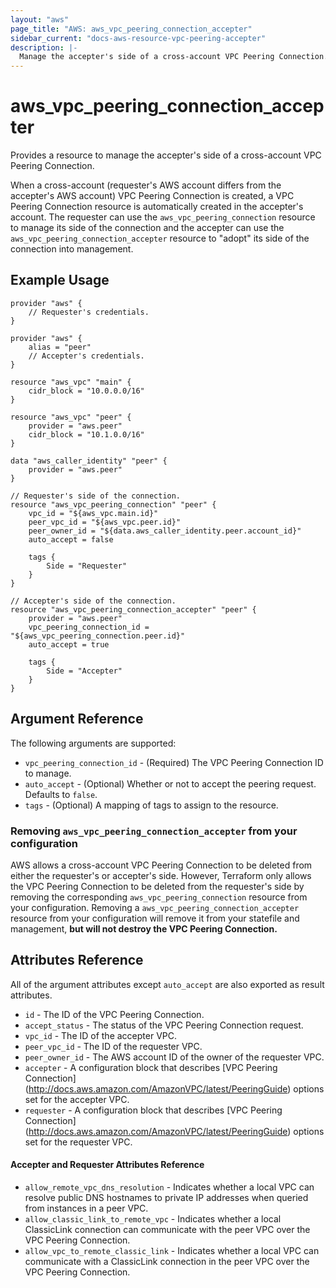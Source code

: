 ```yaml
---
layout: "aws"
page_title: "AWS: aws_vpc_peering_connection_accepter"
sidebar_current: "docs-aws-resource-vpc-peering-accepter"
description: |-
  Manage the accepter's side of a cross-account VPC Peering Connection.
---
```


# aws\_vpc\_peering\_connection\_accepter

Provides a resource to manage the accepter's side of a cross-account VPC Peering Connection.

When a cross-account (requester's AWS account differs from the accepter's AWS account) VPC Peering Connection
is created, a VPC Peering Connection resource is automatically created in the accepter's account.
The requester can use the `aws_vpc_peering_connection` resource to manage its side of the connection
and the accepter can use the `aws_vpc_peering_connection_accepter` resource to "adopt" its side of the
connection into management.

## Example Usage

```
provider "aws" {
    // Requester's credentials.
}

provider "aws" {
    alias = "peer"
    // Accepter's credentials.
}

resource "aws_vpc" "main" {
    cidr_block = "10.0.0.0/16"
}

resource "aws_vpc" "peer" {
    provider = "aws.peer"
    cidr_block = "10.1.0.0/16"
}

data "aws_caller_identity" "peer" {
    provider = "aws.peer"
}

// Requester's side of the connection.
resource "aws_vpc_peering_connection" "peer" {
    vpc_id = "${aws_vpc.main.id}"
    peer_vpc_id = "${aws_vpc.peer.id}"
    peer_owner_id = "${data.aws_caller_identity.peer.account_id}"
    auto_accept = false

    tags {
        Side = "Requester"
    }
}

// Accepter's side of the connection.
resource "aws_vpc_peering_connection_accepter" "peer" {
    provider = "aws.peer"
    vpc_peering_connection_id = "${aws_vpc_peering_connection.peer.id}"
    auto_accept = true

    tags {
        Side = "Accepter"
    }
}
```

## Argument Reference

The following arguments are supported:

* `vpc_peering_connection_id` - (Required) The VPC Peering Connection ID to manage.
* `auto_accept` - (Optional) Whether or not to accept the peering request. Defaults to `false`.
* `tags` - (Optional) A mapping of tags to assign to the resource.

### Removing `aws_vpc_peering_connection_accepter` from your configuration

AWS allows a cross-account VPC Peering Connection to be deleted from either the requester's or accepter's side.
However, Terraform only allows the VPC Peering Connection to be deleted from the requester's side
by removing the corresponding `aws_vpc_peering_connection` resource from your configuration.
Removing a `aws_vpc_peering_connection_accepter` resource from your configuration will remove it
from your statefile and management, **but will not destroy the VPC Peering Connection.**

## Attributes Reference

All of the argument attributes except `auto_accept` are also exported as result attributes.

* `id` - The ID of the VPC Peering Connection.
* `accept_status` - The status of the VPC Peering Connection request.
* `vpc_id` - The ID of the accepter VPC.
* `peer_vpc_id` - The ID of the requester VPC.
* `peer_owner_id` - The AWS account ID of the owner of the requester VPC.
* `accepter` - A configuration block that describes [VPC Peering Connection]
(http://docs.aws.amazon.com/AmazonVPC/latest/PeeringGuide) options set for the accepter VPC.
* `requester` - A configuration block that describes [VPC Peering Connection]
(http://docs.aws.amazon.com/AmazonVPC/latest/PeeringGuide) options set for the requester VPC.

#### Accepter and Requester Attributes Reference

* `allow_remote_vpc_dns_resolution` - Indicates whether a local VPC can resolve public DNS hostnames to
private IP addresses when queried from instances in a peer VPC.
* `allow_classic_link_to_remote_vpc` - Indicates whether a local ClassicLink connection can communicate
with the peer VPC over the VPC Peering Connection.
* `allow_vpc_to_remote_classic_link` - Indicates whether a local VPC can communicate with a ClassicLink
connection in the peer VPC over the VPC Peering Connection.
